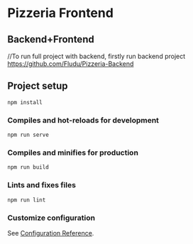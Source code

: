 # Pizzeria Frontend

## Backend+Frontend
//To run full project with backend, firstly run backend project https://github.com/Fludu/Pizzeria-Backend 
## Project setup
```
npm install
```

### Compiles and hot-reloads for development
```
npm run serve
```

### Compiles and minifies for production
```
npm run build
```

### Lints and fixes files
```
npm run lint
```

### Customize configuration
See [Configuration Reference](https://cli.vuejs.org/config/).

